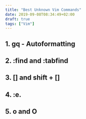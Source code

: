 ```yaml
---
title: "Best Unknown Vim Commands"
date: 2019-09-08T08:34:49+02:00
draft: true
tags: ["Vim"] 
---
```


## 1. gq - Autoformatting

## 2. :find and :tabfind

## 3. [] and shift + []

## 4. :e.

## 5. o and O
